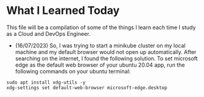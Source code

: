 # What I Learned Today
This file will be a compilation of some of the things I learn each time I study as a Cloud and DevOps Engineer.
- (16/07/2023) So, I was trying to start a minikube cluster on my local machine and my default browser would not open up automatically. After searching on the internet, I found the following solution. To set microsoft edge as the default web browser of your ubuntu 20.04 app, run the following commands on your ubuntu terminal:
```
sudo apt install xdg-utils -y
xdg-settings set default-web-browser microsoft-edge.desktop
```

